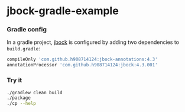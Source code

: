 # jbock-gradle-example

### Gradle config

In a gradle project,
[jbock](https://github.com/h908714124/jbock)
is configured by adding two dependencies to `build.gradle`:

````groovy
compileOnly 'com.github.h908714124:jbock-annotations:4.3'
annotationProcessor 'com.github.h908714124:jbock:4.3.001'
````

### Try it

````sh
./gradlew clean build
./package
./cp --help
````
